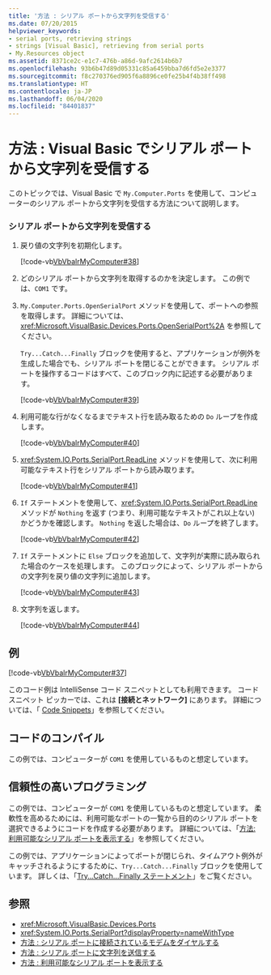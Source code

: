 ```yaml
---
title: '方法 : シリアル ポートから文字列を受信する'
ms.date: 07/20/2015
helpviewer_keywords:
- serial ports, retrieving strings
- strings [Visual Basic], retrieving from serial ports
- My.Resources object
ms.assetid: 8371ce2c-e1c7-476b-a86d-9afc2614b6b7
ms.openlocfilehash: 93b6b47d89d05331c85a6459bba7d6fd5e2e3377
ms.sourcegitcommit: f8c270376ed905f6a8896ce0fe25b4f4b38ff498
ms.translationtype: HT
ms.contentlocale: ja-JP
ms.lasthandoff: 06/04/2020
ms.locfileid: "84401837"
---
```

# <a name="how-to-receive-strings-from-serial-ports-in-visual-basic"></a>方法 : Visual Basic でシリアル ポートから文字列を受信する

このトピックでは、Visual Basic で `My.Computer.Ports` を使用して、コンピューターのシリアル ポートから文字列を受信する方法について説明します。  
  
### <a name="to-receive-strings-from-the-serial-port"></a>シリアル ポートから文字列を受信する  
  
1. 戻り値の文字列を初期化します。  
  
     [!code-vb[VbVbalrMyComputer#38](~/samples/snippets/visualbasic/VS_Snippets_VBCSharp/VbVbalrMyComputer/VB/Class2.vb#38)]  
  
2. どのシリアル ポートから文字列を取得するのかを決定します。 この例では、`COM1` です。  
  
3. `My.Computer.Ports.OpenSerialPort` メソッドを使用して、ポートへの参照を取得します。 詳細については、<xref:Microsoft.VisualBasic.Devices.Ports.OpenSerialPort%2A> を参照してください。  
  
     `Try...Catch...Finally` ブロックを使用すると、アプリケーションが例外を生成した場合でも、シリアル ポートを閉じることができます。 シリアル ポートを操作するコードはすべて、このブロック内に記述する必要があります。  
  
     [!code-vb[VbVbalrMyComputer#39](~/samples/snippets/visualbasic/VS_Snippets_VBCSharp/VbVbalrMyComputer/VB/Class2.vb#39)]  
  
4. 利用可能な行がなくなるまでテキスト行を読み取るための `Do` ループを作成します。  
  
     [!code-vb[VbVbalrMyComputer#40](~/samples/snippets/visualbasic/VS_Snippets_VBCSharp/VbVbalrMyComputer/VB/Class2.vb#40)]  
  
5. <xref:System.IO.Ports.SerialPort.ReadLine> メソッドを使用して、次に利用可能なテキスト行をシリアル ポートから読み取ります。  
  
     [!code-vb[VbVbalrMyComputer#41](~/samples/snippets/visualbasic/VS_Snippets_VBCSharp/VbVbalrMyComputer/VB/Class2.vb#41)]  
  
6. `If` ステートメントを使用して、<xref:System.IO.Ports.SerialPort.ReadLine> メソッドが `Nothing` を返す (つまり、利用可能なテキストがこれ以上ない) かどうかを確認します。 `Nothing` を返した場合は、`Do` ループを終了します。  
  
     [!code-vb[VbVbalrMyComputer#42](~/samples/snippets/visualbasic/VS_Snippets_VBCSharp/VbVbalrMyComputer/VB/Class2.vb#42)]  
  
7. `If` ステートメントに `Else` ブロックを追加して、文字列が実際に読み取られた場合のケースを処理します。 このブロックによって、シリアル ポートからの文字列を戻り値の文字列に追加します。  
  
     [!code-vb[VbVbalrMyComputer#43](~/samples/snippets/visualbasic/VS_Snippets_VBCSharp/VbVbalrMyComputer/VB/Class2.vb#43)]  
  
8. 文字列を返します。  
  
     [!code-vb[VbVbalrMyComputer#44](~/samples/snippets/visualbasic/VS_Snippets_VBCSharp/VbVbalrMyComputer/VB/Class2.vb#44)]  
  
## <a name="example"></a>例  

 [!code-vb[VbVbalrMyComputer#37](~/samples/snippets/visualbasic/VS_Snippets_VBCSharp/VbVbalrMyComputer/VB/Class2.vb#37)]  
  
 このコード例は IntelliSense コード スニペットとしても利用できます。 コード スニペット ピッカーでは、これは **[接続とネットワーク]** にあります。 詳細については、「 [Code Snippets](/visualstudio/ide/code-snippets)」を参照してください。  
  
## <a name="compiling-the-code"></a>コードのコンパイル  

 この例では、コンピューターが `COM1` を使用しているものと想定しています。  
  
## <a name="robust-programming"></a>信頼性の高いプログラミング  

 この例では、コンピューターが `COM1` を使用しているものと想定しています。 柔軟性を高めるためには、利用可能なポートの一覧から目的のシリアル ポートを選択できるようにコードを作成する必要があります。 詳細については、「[方法: 利用可能なシリアル ポートを表示する](how-to-show-available-serial-ports.md)」を参照してください。  
  
 この例では、アプリケーションによってポートが閉じられ、タイムアウト例外がキャッチされるようにするために、`Try...Catch...Finally` ブロックを使用しています。 詳しくは、「[Try...Catch...Finally ステートメント](../../../language-reference/statements/try-catch-finally-statement.md)」をご覧ください。  
  
## <a name="see-also"></a>参照

- <xref:Microsoft.VisualBasic.Devices.Ports>
- <xref:System.IO.Ports.SerialPort?displayProperty=nameWithType>
- [方法 : シリアル ポートに接続されているモデムをダイヤルする](how-to-dial-modems-attached-to-serial-ports.md)
- [方法 : シリアル ポートに文字列を送信する](how-to-send-strings-to-serial-ports.md)
- [方法 : 利用可能なシリアル ポートを表示する](how-to-show-available-serial-ports.md)
